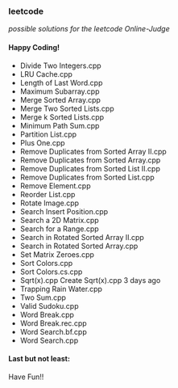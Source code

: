 ### leetcode
*possible solutions for the leetcode Online-Judge*

#### Happy Coding! 
- Divide Two Integers.cpp
- LRU Cache.cpp
- Length of Last Word.cpp
- Maximum Subarray.cpp
- Merge Sorted Array.cpp
- Merge Two Sorted Lists.cpp
- Merge k Sorted Lists.cpp
- Minimum Path Sum.cpp
- Partition List.cpp
- Plus One.cpp
- Remove Duplicates from Sorted Array II.cpp
- Remove Duplicates from Sorted Array.cpp
- Remove Duplicates from Sorted List II.cpp
- Remove Duplicates from Sorted List.cpp
- Remove Element.cpp
- Reorder List.cpp
- Rotate Image.cpp
- Search Insert Position.cpp
- Search a 2D Matrix.cpp
- Search for a Range.cpp
- Search in Rotated Sorted Array II.cpp
- Search in Rotated Sorted Array.cpp
- Set Matrix Zeroes.cpp
- Sort Colors.cpp
- Sort Colors.cs.cpp
- Sqrt(x).cpp	Create Sqrt(x).cpp	3 days ago
- Trapping Rain Water.cpp
- Two Sum.cpp
- Valid Sudoku.cpp
- Word Break.cpp
- Word Break.rec.cpp
- Word Search.bf.cpp
- Word Search.cpp

#### Last but not least:
Have Fun!!

